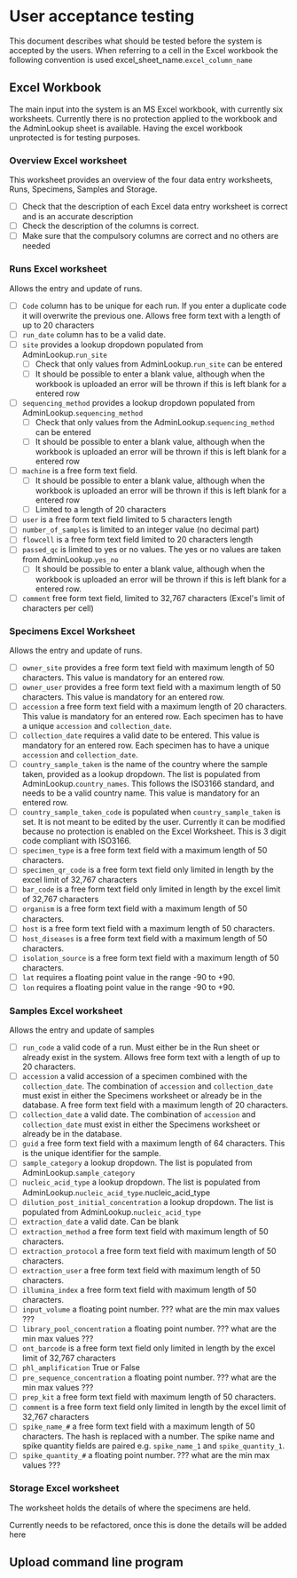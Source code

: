 # User acceptance testing

This document describes what should be tested before the system is accepted by the users. When referring to a cell in the Excel workbook the following convention is used excel_sheet_name.`excel_column_name`

## Excel Workbook

The main input into the system is an MS Excel workbook, with currently six worksheets. Currently there is no protection applied to the workbook and the AdminLookup sheet is available. Having the excel workbook unprotected is for testing purposes.

### Overview Excel worksheet

This worksheet provides an overview of the four data entry worksheets, Runs, Specimens, Samples and Storage.

- [ ] Check that the description of each Excel data entry worksheet is correct and is an accurate description
- [ ] Check the description of the columns is correct.
- [ ] Make sure that the compulsory columns are correct and no others are needed

### Runs Excel worksheet

Allows the entry and update of runs.

- [ ] `Code` column has to be unique for each run. If you enter a duplicate code it will overwrite the previous one. Allows free form text with a length of up to 20 characters
- [ ] `run_date` column has to be a valid date.
- [ ] `site` provides a lookup dropdown populated from AdminLookup.`run_site`
  - [ ] Check that only values from AdminLookup.`run_site` can be entered
  - [ ] It should be possible to enter a blank value, although when the workbook is uploaded an error will be thrown if this is left blank for a entered row
- [ ] `sequencing_method` provides a lookup dropdown populated from AdminLookup.`sequencing_method`
  - [ ] Check that only values from the AdminLookup.`sequencing_method` can be entered
  - [ ] It should be possible to enter a blank value, although when the workbook is uploaded an error will be thrown if this is left blank for a entered row
- [ ] `machine` is a free form text field.
  - [ ] It should be possible to enter a blank value, although when the workbook is uploaded an error will be thrown if this is left blank for a entered row
  - [ ] Limited to a length of 20 characters
- [ ] `user` is a free form text field limited to 5 characters length
- [ ] `number_of_samples` is limited to an integer value (no decimal part)
- [ ] `flowcell` is a free form text field limited to 20 characters length
- [ ] `passed_qc` is limited to yes or no values. The yes or no values are taken from AdminLookup.`yes_no`
  - [ ] It should be possible to enter a blank value, although when the workbook is uploaded an error will be thrown if this is left blank for a entered row.
- [ ] `comment` free form text field, limited to 32,767 characters (Excel's limit of characters per cell)

### Specimens Excel Worksheet

Allows the entry and update of runs.

- [ ] `owner_site` provides a free form text field with maximum length of 50 characters. This value is mandatory for an entered row.
- [ ] `owner_user` provides a free form text field with a maximum length of 50 characters. This value is mandatory for an entered row.
- [ ] `accession` a free form text field with a maximum length of 20 characters. This value is mandatory for an entered row. Each specimen has to have a unique `accession` and `collection_date`.
- [ ] `collection_date` requires a valid date to be entered. This value is mandatory for an entered row. Each specimen has to have a unique `accession` and `collection_date`.
- [ ] `country_sample_taken` is the name of the country where the sample taken, provided as a lookup dropdown. The list is populated from AdminLookup.`country_names`. This follows the ISO3166 standard, and needs to be a valid country name. This value is mandatory for an entered row.
- [ ] `country_sample_taken_code` is populated when `country_sample_taken` is set. It is not meant to be edited by the user. Currently it can be modified because no protection is enabled on the Excel Worksheet. This is 3 digit code compliant with ISO3166.
- [ ] `specimen_type` is a free form text field with a maximum length of 50 characters.
- [ ] `specimen_qr_code` is a free form text field only limited in length by the excel limit of 32,767 characters
- [ ] `bar_code` is a free form text field only limited in length by the excel limit of 32,767 characters
- [ ] `organism` is a free form text field with a maximum length of 50 characters.
- [ ] `host` is a free form text field with a maximum length of 50 characters.
- [ ] `host_diseases` is a free form text field with a maximum length of 50 characters.
- [ ] `isolation_source` is a free form text field with a maximum length of 50 characters.
- [ ] `lat` requires a floating point value in the range -90 to +90.
- [ ] `lon` requires a floating point value in the range -90 to +90.

### Samples Excel worksheet

Allows the entry and update of samples

- [ ] `run_code` a valid code of a run. Must either be in the Run sheet or already exist in the system. Allows free form text with a length of up to 20 characters.
- [ ] `accession` a valid accession of a specimen combined with the `collection_date`. The combination of `accession` and `collection_date` must exist in either the Specimens worksheet or already be in the database. A free form text field with a maximum length of 20 characters.
- [ ] `collection_date` a valid date. The combination of `accession` and `collection_date` must exist in either the Specimens worksheet or already be in the database.
- [ ] `guid` a free form text field with a maximum length of 64 characters. This is the unique identifier for the sample.
- [ ] `sample_category` a lookup dropdown. The list is populated from AdminLookup.`sample_category`
- [ ] `nucleic_acid_type` a lookup dropdown. The list is populated from AdminLookup.`nucleic_acid_type`.nucleic_acid_type
- [ ] `dilution_post_initial_concentration` a lookup dropdown. The list is populated from AdminLookup.`nucleic_acid_type`
- [ ] `extraction_date` a valid date. Can be blank
- [ ] `extraction_method` a free form text field with maximum length of 50 characters.
- [ ] `extraction_protocol` a free form text field with maximum length of 50 characters.
- [ ] `extraction_user` a free form text field with maximum length of 50 characters.
- [ ] `illumina_index` a free form text field with maximum length of 50 characters.
- [ ] `input_volume` a floating point number. ??? what are the min max values ???
- [ ] `library_pool_concentration` a floating point number. ??? what are the min max values ???
- [ ] `ont_barcode` is a free form text field only limited in length by the excel limit of 32,767 characters
- [ ] `phl_amplification` True or False
- [ ] `pre_sequence_concentration` a floating point number. ??? what are the min max values ???
- [ ] `prep_kit` a free form text field with maximum length of 50 characters.
- [ ] `comment` is a free form text field only limited in length by the excel limit of 32,767 characters
- [ ] `spike_name_#` a free form text field with a maximum length of 50 characters. The hash is replaced with a number. The spike name and spike quantity fields are paired e.g. `spike_name_1` and `spike_quantity_1`.
- [ ] `spike_quantity_#` a floating point number. ??? what are the min max values ???

### Storage Excel worksheet

The worksheet holds the details of where the specimens are held.

Currently needs to be refactored, once this is done the details will be added here

## Upload command line program


